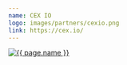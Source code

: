 ```yaml
---
name: CEX IO
logo: images/partners/cexio.png
link: https://cex.io/
---
```


<a target="_blank" class="sixteen wide mobile five wide tablet three wide computer column inverted partner-div" href="{{ page.link }}">
    <img src="{{ page.logo }}" alt="{{ page.name }}" class="ui large image">
</a>